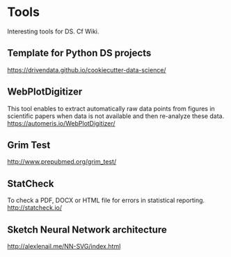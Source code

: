 # Tools
Interesting tools for DS. Cf Wiki.

## Template for Python DS projects
https://drivendata.github.io/cookiecutter-data-science/

## WebPlotDigitizer
This tool enables to extract automatically raw data points from figures in scientific papers when data is not available and then re-analyze these data.
https://automeris.io/WebPlotDigitizer/

## Grim Test
http://www.prepubmed.org/grim_test/

## StatCheck
To check a PDF, DOCX or HTML file for errors in statistical reporting.
http://statcheck.io/

## Sketch Neural Network architecture
http://alexlenail.me/NN-SVG/index.html
